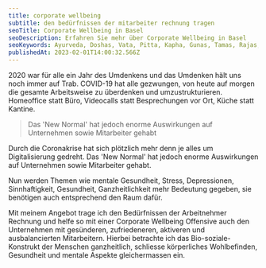 ```yaml
---
title: corporate wellbeing
subtitle: den bedürfnissen der mitarbeiter rechnung tragen
seoTitle: Corporate Wellbeing in Basel
seoDescription: Erfahren Sie mehr über Corporate Wellbeing in Basel
seoKeywords: Ayurveda, Doshas, Vata, Pitta, Kapha, Gunas, Tamas, Rajas, Sattva, Lebensphilosophie, Gesundheit
publishedAt: 2023-02-01T14:00:32.566Z
---
```

2020 war für alle ein Jahr des Umdenkens und das Umdenken hält uns noch immer auf Trab. COVID-19 hat alle gezwungen, von heute auf morgen die gesamte Arbeitsweise zu überdenken und umzustrukturieren. Homeoffice statt Büro, Videocalls statt Besprechungen vor Ort, Küche statt Kantine.

>Das 'New Normal' hat jedoch enorme Auswirkungen auf Unternehmen sowie Mitarbeiter gehabt

Durch die Coronakrise hat sich plötzlich mehr denn je alles um Digitalisierung gedreht. Das &apos;New Normal&apos; hat jedoch enorme Auswirkungen auf Unternehmen sowie Mitarbeiter gehabt.

Nun werden Themen wie mentale Gesundheit, Stress, Depressionen, Sinnhaftigkeit, Gesundheit, Ganzheitlichkeit mehr Bedeutung gegeben, sie benötigen auch entsprechend den Raum dafür.

Mit meinem Angebot trage ich den Bedürfnissen der Arbeitnehmer Rechnung und helfe so mit einer Corporate Wellbeing Offensive auch den Unternehmen mit gesünderen, zufriedeneren, aktiveren und ausbalancierten Mitarbeitern. Hierbei betrachte ich das Bio-soziale-Konstrukt der Menschen ganzheitlich, schliesse körperliches Wohlbefinden, Gesundheit und mentale Aspekte gleichermassen ein.